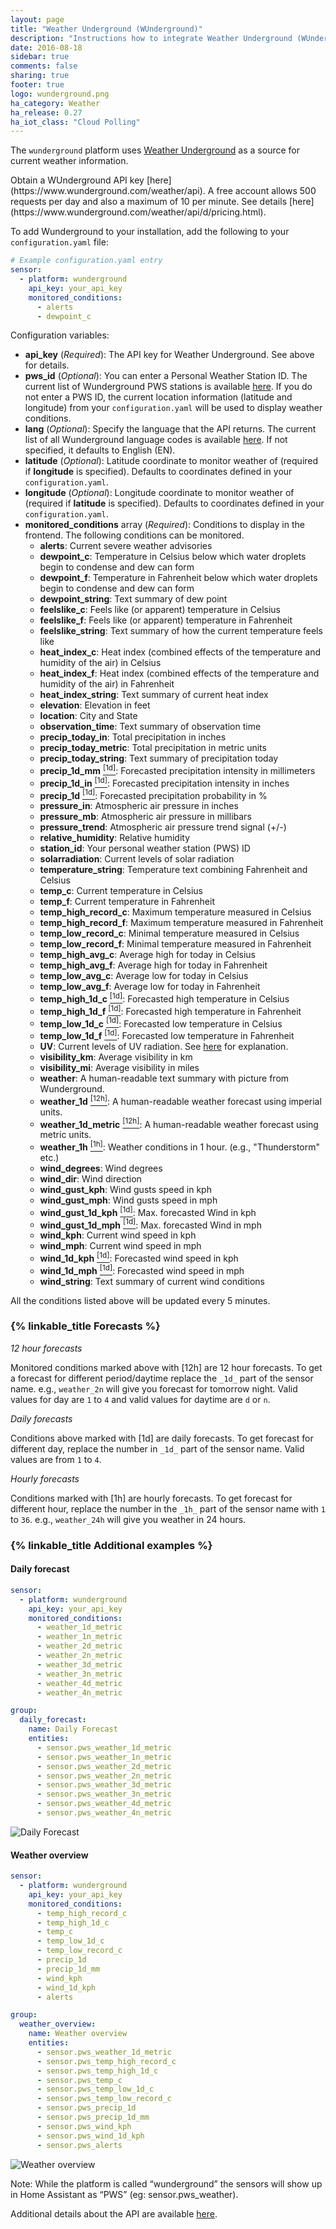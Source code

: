 ```yaml
---
layout: page
title: "Weather Underground (WUnderground)"
description: "Instructions how to integrate Weather Underground (WUnderground) Weather within Home Assistant."
date: 2016-08-18
sidebar: true
comments: false
sharing: true
footer: true
logo: wunderground.png
ha_category: Weather
ha_release: 0.27
ha_iot_class: "Cloud Polling"
---
```



The `wunderground` platform uses [Weather Underground](http://www.wunderground.com) as a source for current weather information. 

<p class='note warning'>
Obtain a WUnderground API key [here](https://www.wunderground.com/weather/api). A free account allows 500 requests per day and also a maximum of 10 per minute. See details [here](https://www.wunderground.com/weather/api/d/pricing.html).
</p>

To add Wunderground to your installation, add the following to your `configuration.yaml` file:

```yaml
# Example configuration.yaml entry
sensor:
  - platform: wunderground
    api_key: your_api_key
    monitored_conditions:
      - alerts
      - dewpoint_c
```

Configuration variables:

- **api_key** (*Required*): The API key for Weather Underground. See above for details.
- **pws_id** (*Optional*): You can enter a Personal Weather Station ID. The current list of Wunderground PWS stations is available [here](https://www.wunderground.com/weatherstation/ListStations.asp). If you do not enter a PWS ID, the current location information (latitude and longitude) from your `configuration.yaml` will be used to display weather conditions. 
- **lang** (*Optional*): Specify the language that the API returns. The current list of all Wunderground language codes is available [here](https://www.wunderground.com/weather/api/d/docs?d=language-support). If not specified, it defaults to English (EN).
- **latitude** (*Optional*): Latitude coordinate to monitor weather of (required if **longitude** is specified). Defaults to coordinates defined in your `configuration.yaml`.
- **longitude** (*Optional*): Longitude coordinate to monitor weather of (required if **latitude** is specified). Defaults to coordinates defined in your `configuration.yaml`.
- **monitored_conditions** array (*Required*): Conditions to display in the frontend. The following conditions can be monitored.
  - **alerts**: Current severe weather advisories
  - **dewpoint_c**: Temperature in Celsius below which water droplets begin to condense and dew can form
  - **dewpoint_f**: Temperature in Fahrenheit below which water droplets begin to condense and dew can form
  - **dewpoint_string**: Text summary of dew point
  - **feelslike_c**: Feels like (or apparent) temperature in Celsius
  - **feelslike_f**: Feels like (or apparent) temperature in Fahrenheit
  - **feelslike_string**: Text summary of how the current temperature feels like
  - **heat_index_c**: Heat index (combined effects of the temperature and humidity of the air) in Celsius
  - **heat_index_f**: Heat index (combined effects of the temperature and humidity of the air) in Fahrenheit
  - **heat_index_string**: Text summary of current heat index
  - **elevation**: Elevation in feet
  - **location**: City and State
  - **observation_time**: Text summary of observation time
  - **precip_today_in**: Total precipitation in inches
  - **precip_today_metric**: Total precipitation in metric units
  - **precip_today_string**: Text summary of precipitation today
  - **precip_1d_mm** [<sup>[1d]</sup>](#1d): Forecasted precipitation intensity in millimeters
  - **precip_1d_in** [<sup>[1d]</sup>](#1d): Forecasted precipitation intensity in inches
  - **precip_1d** [<sup>[1d]</sup>](#1d): Forecasted precipitation probability in %
  - **pressure_in**: Atmospheric air pressure in inches
  - **pressure_mb**: Atmospheric air pressure in millibars
  - **pressure_trend**: Atmospheric air pressure trend signal (+/-)
  - **relative_humidity**: Relative humidity
  - **station_id**: Your personal weather station (PWS) ID
  - **solarradiation**: Current levels of solar radiation
  - **temperature_string**: Temperature text combining Fahrenheit and Celsius
  - **temp_c**: Current temperature in Celsius
  - **temp_f**: Current temperature in Fahrenheit
  - **temp_high_record_c**: Maximum temperature measured in Celsius
  - **temp_high_record_f**: Maximum temperature measured in Fahrenheit
  - **temp_low_record_c**: Minimal temperature measured in Celsius
  - **temp_low_record_f**: Minimal temperature measured in Fahrenheit
  - **temp_high_avg_c**: Average high for today in Celsius
  - **temp_high_avg_f**: Average high for today in Fahrenheit
  - **temp_low_avg_c**: Average low for today in Celsius
  - **temp_low_avg_f**: Average low for today in Fahrenheit
  - **temp_high_1d_c** [<sup>[1d]</sup>](#1d): Forecasted high temperature in Celsius
  - **temp_high_1d_f** [<sup>[1d]</sup>](#1d): Forecasted high temperature in Fahrenheit
  - **temp_low_1d_c** [<sup>[1d]</sup>](#1d): Forecasted low temperature in Celsius
  - **temp_low_1d_f** [<sup>[1d]</sup>](#1d): Forecasted low temperature in Fahrenheit
  - **UV**: Current levels of UV radiation. See [here](https://www.wunderground.com/resources/health/uvindex.asp) for explanation.
  - **visibility_km**: Average visibility in km
  - **visibility_mi**: Average visibility in miles
  - **weather**: A human-readable text summary with picture from Wunderground.
  - **weather_1d** [<sup>[12h]</sup>](#12h): A human-readable weather forecast using imperial units.
  - **weather_1d_metric** [<sup>[12h]</sup>](#12h): A human-readable weather forecast using metric units.
  - **weather_1h** [<sup>[1h]</sup>](#1h): Weather conditions in 1 hour. (e.g., "Thunderstorm" etc.)
  - **wind_degrees**: Wind degrees
  - **wind_dir**: Wind direction
  - **wind_gust_kph**: Wind gusts speed in kph
  - **wind_gust_mph**: Wind gusts speed in mph
  - **wind_gust_1d_kph** [<sup>[1d]</sup>](#1d): Max. forecasted Wind in kph
  - **wind_gust_1d_mph** [<sup>[1d]</sup>](#1d): Max. forecasted Wind in mph
  - **wind_kph**: Current wind speed in kph
  - **wind_mph**: Current wind speed in mph
  - **wind_1d_kph** [<sup>[1d]</sup>](#1d): Forecasted wind speed in kph
  - **wind_1d_mph** [<sup>[1d]</sup>](#1d): Forecasted wind speed in mph
  - **wind_string**: Text summary of current wind conditions

All the conditions listed above will be updated every 5 minutes.

### {% linkable_title Forecasts %}

_12 hour forecasts_

Monitored conditions marked above with <a name="12h">[12h]</a> are 12 hour forecasts. To get a forecast for different period/daytime replace the `_1d_` part of the sensor name.  e.g., `weather_2n` will give you forecast for tomorrow night. Valid values for day are `1` to `4` and valid values for daytime are `d` or `n`.

_Daily forecasts_

Conditions above marked with <a name="1d">[1d]</a> are daily forecasts. To get forecast for different day, replace the number
in `_1d_` part of the sensor name. Valid values are from `1` to `4`.

_Hourly forecasts_

Conditions marked with <a name="1h">[1h]</a> are hourly forecasts. To get forecast for different hour, replace the number
in the `_1h_` part of the sensor name with `1` to `36`. e.g., `weather_24h` will give you weather in 24 hours.

### {% linkable_title Additional examples %}

#### Daily forecast


```yaml
sensor:
  - platform: wunderground
    api_key: your_api_key
    monitored_conditions:
      - weather_1d_metric
      - weather_1n_metric
      - weather_2d_metric
      - weather_2n_metric
      - weather_3d_metric
      - weather_3n_metric
      - weather_4d_metric
      - weather_4n_metric

group:
  daily_forecast:
    name: Daily Forecast
    entities:
      - sensor.pws_weather_1d_metric
      - sensor.pws_weather_1n_metric
      - sensor.pws_weather_2d_metric
      - sensor.pws_weather_2n_metric
      - sensor.pws_weather_3d_metric
      - sensor.pws_weather_3n_metric
      - sensor.pws_weather_4d_metric
      - sensor.pws_weather_4n_metric
```

![Daily Forecast](/images/screenshots/wunderground_daily_forecast.png)

#### Weather overview


```yaml
sensor:
  - platform: wunderground
    api_key: your_api_key
    monitored_conditions:
      - temp_high_record_c
      - temp_high_1d_c
      - temp_c
      - temp_low_1d_c
      - temp_low_record_c
      - precip_1d
      - precip_1d_mm
      - wind_kph
      - wind_1d_kph
      - alerts

group:
  weather_overview:
    name: Weather overview
    entities:
      - sensor.pws_weather_1d_metric
      - sensor.pws_temp_high_record_c
      - sensor.pws_temp_high_1d_c
      - sensor.pws_temp_c
      - sensor.pws_temp_low_1d_c
      - sensor.pws_temp_low_record_c
      - sensor.pws_precip_1d
      - sensor.pws_precip_1d_mm
      - sensor.pws_wind_kph
      - sensor.pws_wind_1d_kph
      - sensor.pws_alerts
```

![Weather overview](/images/screenshots/wunderground_weather_overview.png)


<p class='note warning'>
Note: While the platform is called “wunderground” the sensors will show up in Home Assistant as “PWS” (eg: sensor.pws_weather).
</p>

Additional details about the API are available [here](https://www.wunderground.com/weather/api/d/docs).
